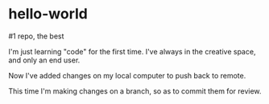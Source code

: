 # hello-world
#1 repo, the best

I'm just learning "code" for the first time. I've always in the creative space, and only an end user.

Now I've added changes on my local computer to push back to remote.

This time I'm making changes on a branch, so as to commit them for review.